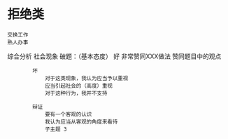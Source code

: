 # 拒绝类

    交换工作
    熟人办事

综合分析
    社会现象
        破题：（基本态度）
            好
                非常赞同XXX做法
                赞同题目中的观点

            坏
                对于这类现象，我认为应当予以重视
                应当引起社会的（高度）重视
                对于这种行为，我并不支持

            辩证
                要有一个客观的认识
                我认为应当从客观的角度来看待
                子主题 3
